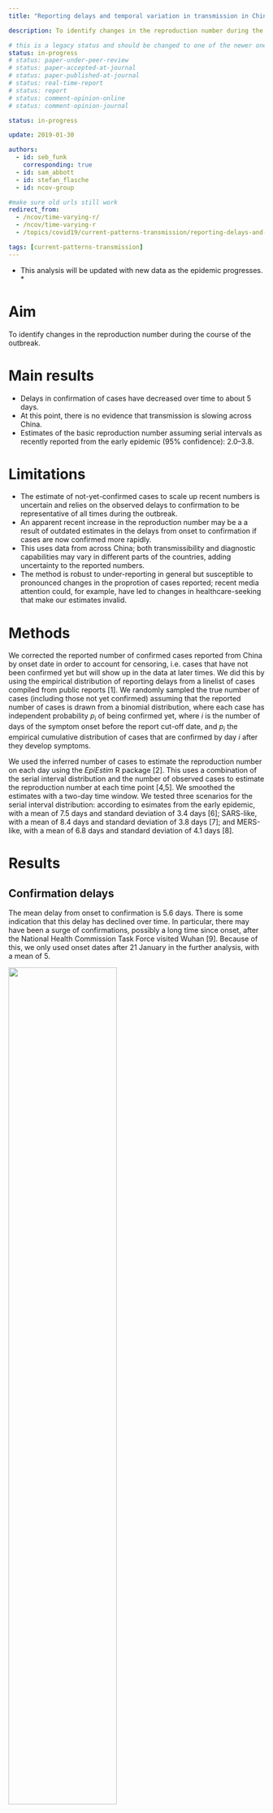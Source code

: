 ```yaml
---
title: "Reporting delays and temporal variation in transmission in China during the 2019-nCoV outbreak"

description: To identify changes in the reproduction number during the course of the outbreak. This analysis will be updated with new data as the epidemic progresses.

# this is a legacy status and should be changed to one of the newer ones
status: in-progress
# status: paper-under-peer-review
# status: paper-accepted-at-journal
# status: paper-published-at-journal
# status: real-time-report
# status: report
# status: comment-opinion-online
# status: comment-opinion-journal

status: in-progress

update: 2019-01-30

authors:
  - id: seb_funk
    corresponding: true
  - id: sam_abbott
  - id: stefan_flasche
  - id: ncov-group

#make sure old urls still work
redirect_from:
  - /ncov/time-varying-r/
  - /ncov/time-varying-r
  - /topics/covid19/current-patterns-transmission/reporting-delays-and-temporal-variation.html

tags: [current-patterns-transmission]
---
```


* This analysis will be updated with new data as the epidemic progresses. *

Aim
===

To identify changes in the reproduction number during the course of the
outbreak.

Main results
============

-   Delays in confirmation of cases have decreased over time to about 5
    days.
-   At this point, there is no evidence that transmission is slowing
    across China.
-   Estimates of the basic reproduction number assuming serial intervals
    as recently reported from the early epidemic (95% confidence):
    2.0–3.8.

Limitations
===========

-   The estimate of not-yet-confirmed cases to scale up recent numbers
    is uncertain and relies on the observed delays to confirmation to be
    representative of all times during the outbreak.
-   An apparent recent increase in the reproduction number may be a a
    result of outdated estimates in the delays from onset to
    confirmation if cases are now confirmed more rapidly.
-   This uses data from across China; both transmissibility and
    diagnostic capabilities may vary in different parts of the countries, adding
    uncertainty to the reported numbers.
-   The method is robust to under-reporting in general but susceptible
    to pronounced changes in the proprotion of cases reported; recent
    media attention could, for example, have led to changes in
    healthcare-seeking that make our estimates invalid.

Methods
=======

We corrected the reported number of confirmed cases reported from China
by onset date in order to account for censoring, i.e. cases that have
not been confirmed yet but will show up in the data at later times. We
did this by using the empirical distribution of reporting delays from a
linelist of cases compiled from public reports \[1\]. We randomly
sampled the true number of cases (including those not yet confirmed)
assuming that the reported number of cases is drawn from a binomial
distribution, where each case has independent probability
*p*<sub>*i*</sub> of being confirmed yet, where *i* is the number of
days of the symptom onset before the report cut-off date, and
*p*<sub>*i*</sub> the empirical cumulative distribution of cases that
are confirmed by day *i* after they develop symptoms.

We used the inferred number of cases to estimate the reproduction number
on each day using the *EpiEstim* R package \[2\]. This uses a
combination of the serial interval distribution and the number of
observed cases to estimate the reproduction number at each time point
\[4,5\]. We smoothed the estimates with a two-day time window. We tested
three scenarios for the serial interval distribution: according to
esimates from the early epidemic, with a mean of 7.5 days and standard
deviation of 3.4 days \[6\]; SARS-like, with a mean of 8.4 days and
standard deviation of 3.8 days \[7\]; and MERS-like, with a mean of 6.8
days and standard deviation of 4.1 days \[8\].

Results
=======

Confirmation delays
-------------------

The mean delay from onset to confirmation is 5.6 days. There is some
indication that this delay has declined over time. In particular, there
may have been a surge of confirmations, possibly a long time since
onset, after the National Health Commission Task Force visited Wuhan
\[9\]. Because of this, we only used onset dates after 21 January in the
further analysis, with a mean of 5.

<img src="figures/delay-dist-over-time-1.png" width="65%" /> <br>
*Figure 1: Delays from onset to confirmation, by date of confirmation.
Every dot is one reported case with onset and confirmation dates
reported. The blue line indicates a loess-smoothed trend. We only used
confirmation delays to the right of the dashed line in the further
analysis.*

Adjusting the number of reported cases for confirmation delays
--------------------------------------------------------------

Since only 10% of cases have been confirmed within a day, 43% within 3
days and 64% within 5 days, we are estimating that there is a
significant backlog of cases that will eventually be confirmed but has
yet to be reported. These estimates are to be taken with caution as they
would overestimate the true number of cases if the delays to
confirmation have been reduced over the past few days.

<img src="figures/plot_time_cases-1.png" width="65%" />

<br> *Figure 2: Number of confirmed cases by date of onset as reported
in two subsequent reports by the China Center for Disease Control and
Prevention \[10,11\] (red), and as estimated accounting for reporting
delays (black). The dates given as date of report are the cut-off dates
for cases in the reports.*

Time-varying reproduction number
--------------------------------

In the time-varying reproduction number, we see differences depending on
the serial interval distribution used. With a serial interval as
estimated in the early epidemic the latest estimate of the basic
reproduction number is . There is no apparent downward trend in the
reproduction number. There seems to be a recent uptick in the
reproduction number. This may be an artifact of the adjustment to
confirmation delays, especially if cases are being confirmed more
recently than we assumed here.

<img src="figures/time_r-1.png" width="65%" /> <br> *Figure 3:
Time-varying reproduction number for different assumed serial interval
distributions. The grey shading indicates the time period where cases
are scaled up by more than 50% to account for delays in confirming
cases; this area should be considered highly uncertain.*

References
----------

1 Xu B, Gutierrez B, Hill S *et al.* Epidemiological Data from the
nCoV-2019 Outbreak: Early Descriptions from Publicly Available Data.
2020.

2 Cori A. *EpiEstim: Estimate time varying reproduction numbers from
epidemic curves*. 2019. <https://CRAN.R-project.org/package=EpiEstim>

3 R Core Team. *R: A language and environment for statistical
computing*. Vienna, Austria:: R Foundation for Statistical Computing
2019. <https://www.R-project.org/>

4 Cori A, Ferguson NM, Fraser C *et al.* A New Framework and Software to
Estimate Time-Varying Reproduction Numbers During Epidemics. *American
Journal of Epidemiology* 2013;**178**:1505–12.
doi:[10.1093/aje/kwt133](https://doi.org/10.1093/aje/kwt133)

5 Wallinga J, Teunis P. Different Epidemic Curves for Severe Acute
Respiratory Syndrome Reveal Similar Impacts of Control Measures.
*American Journal of Epidemiology* 2004;**160**:509–16.
doi:[10.1093/aje/kwh255](https://doi.org/10.1093/aje/kwh255)

6 Li Q, Guan X, Wu P *et al.* Early transmission dynamics in wuhan,
china, of novel coronavirus–infected pneumonia. *New England Journal of
Medicine*;**0**:null.
doi:[10.1056/NEJMoa2001316](https://doi.org/10.1056/NEJMoa2001316)

7 Lipsitch M. Transmission Dynamics and Control of Severe Acute
Respiratory Syndrome. *Science* 2003;**300**:1966–70.

8 Cauchemez S, Nouvellet P, Cori A *et al.* Unraveling the drivers of
mers-cov transmission. *Proceedings of the National Academy of Sciences*
2016;**113**:9081–6.
doi:[10.1073/pnas.1519235113](https://doi.org/10.1073/pnas.1519235113)

9 Wu P, Hao X, Lau EHY *et al.* Real-time tentative assessment of the
epidemiological characteristics of novel coronavirus infections in
wuhan, china, as at 22 january 2020. *Eurosurveillance* 2020;**25**.
doi:[https://doi.org/10.2807/1560-7917.ES.2020.25.3.2000044](https://doi.org/https://doi.org/10.2807/1560-7917.ES.2020.25.3.2000044)

10 Epidemic update and risk assessment of 2019 novel coronavirus. 27
january, 2020.
<http://www.chinacdc.cn/jkzt/crb/zl/szkb_11803/jszl_11811/202001/P020200127544648420736.pdf>

11 Epidemic update and risk assessment of 2019 novel coronavirus. 28
january, 2020.
<http://www.chinacdc.cn/yyrdgz/202001/P020200128523354919292.pdf>
